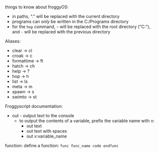 things to know about froggyOS:
 * in paths, "." will be replaced with the current directory
 * programs can *only* be written in the C:/Programs directory
 * for the `hop` command, `~` will be replaced with the root directory ("C:"), and `-` will be replaced with the previous directory

Aliases:
 * clear -> cl
 * croak -> c
 * formattime -> ft
 * hatch -> ch
 * help -> ?
 * hop -> h
 * list -> ls
 * meta -> m
 * spawn -> s
 * swimto -> st

Froggyscript documentation:
 - out - output text to the console
    - to output the contents of a variable, prefix the variable name with v:
       - out text
       - out text with spaces
       - out v:variable_name

function:
    define a function:
    ```
    func func_name
        code
    endfunc
    ```